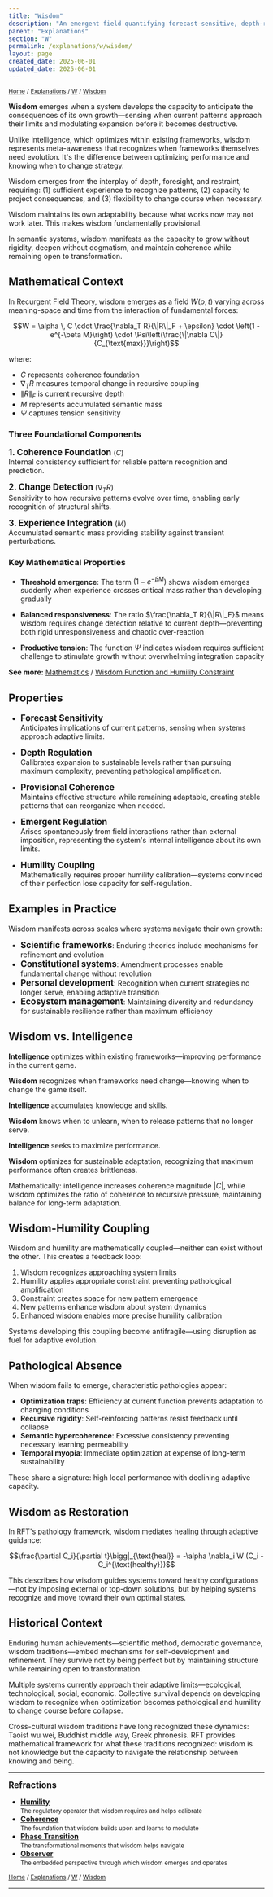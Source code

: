 ```yaml
---
title: "Wisdom"
description: "An emergent field quantifying forecast-sensitive, depth-regulated coherence that prevents pathological recursion"
parent: "Explanations"
section: "W"
permalink: /explanations/w/wisdom/
layout: page
created_date: 2025-06-01
updated_date: 2025-06-01
---
```


<small>[Home](/) / [Explanations](/explanations/) / [W](/explanations/w/) / <u>Wisdom</u></small>

**Wisdom** emerges when a system develops the capacity to anticipate the consequences of its own growth—sensing when current patterns approach their limits and modulating expansion before it becomes destructive.

Unlike intelligence, which optimizes within existing frameworks, wisdom represents meta-awareness that recognizes when frameworks themselves need evolution. It's the difference between optimizing performance and knowing when to change strategy.

Wisdom emerges from the interplay of depth, foresight, and restraint, requiring: (1) sufficient experience to recognize patterns, (2) capacity to project consequences, and (3) flexibility to change course when necessary.

Wisdom maintains its own adaptability because what works now may not work later. This makes wisdom fundamentally provisional.

In semantic systems, wisdom manifests as the capacity to grow without rigidity, deepen without dogmatism, and maintain coherence while remaining open to transformation.

## Mathematical Context

In Recurgent Field Theory, wisdom emerges as a field $W(p,t)$ varying across meaning-space and time from the interaction of fundamental forces:

$$W = \alpha \, C \cdot \frac{\nabla_T R}{\|R\|_F + \epsilon} \cdot \left(1 - e^{-\beta M}\right) \cdot \Psi\left(\frac{\|\nabla C\|}{C_{\text{max}}}\right)$$

where:
- $C$ represents coherence foundation
- $\nabla_T R$ measures temporal change in recursive coupling  
- $\|R\|_F$ is current recursive depth
- $M$ represents accumulated semantic mass
- $\Psi$ captures tension sensitivity

### Three Foundational Components

**<big>1. Coherence Foundation</big>** ($C$)  
Internal consistency sufficient for reliable pattern recognition and prediction.

**<big>2. Change Detection</big>** ($\nabla_T R$)  
Sensitivity to how recursive patterns evolve over time, enabling early recognition of structural shifts.

**<big>3. Experience Integration</big>** ($M$)  
Accumulated semantic mass providing stability against transient perturbations.

### Key Mathematical Properties

- **Threshold emergence**: The term $(1 - e^{-\beta M})$ shows wisdom emerges suddenly when experience crosses critical mass rather than developing gradually

- **Balanced responsiveness**: The ratio $\frac{\nabla_T R}{\|R\|_F}$ means wisdom requires change detection relative to current depth—preventing both rigid unresponsiveness and chaotic over-reaction

- **Productive tension**: The function $\Psi$ indicates wisdom requires sufficient challenge to stimulate growth without overwhelming integration capacity

**See more:** [Mathematics](/math/) / [Wisdom Function and Humility Constraint](/math/08-wisdom-function/)

## Properties

- **<big>Forecast Sensitivity</big>**  
Anticipates implications of current patterns, sensing when systems approach adaptive limits.

- **<big>Depth Regulation</big>**  
Calibrates expansion to sustainable levels rather than pursuing maximum complexity, preventing pathological amplification.

- **<big>Provisional Coherence</big>**  
Maintains effective structure while remaining adaptable, creating stable patterns that can reorganize when needed.

- **<big>Emergent Regulation</big>**  
Arises spontaneously from field interactions rather than external imposition, representing the system's internal intelligence about its own limits.

- **<big>Humility Coupling</big>**  
Mathematically requires proper humility calibration—systems convinced of their perfection lose capacity for self-regulation.

## Examples in Practice

Wisdom manifests across scales where systems navigate their own growth:

- **<big>Scientific frameworks</big>**: Enduring theories include mechanisms for refinement and evolution
- **<big>Constitutional systems</big>**: Amendment processes enable fundamental change without revolution  
- **<big>Personal development</big>**: Recognition when current strategies no longer serve, enabling adaptive transition
- **<big>Ecosystem management</big>**: Maintaining diversity and redundancy for sustainable resilience rather than maximum efficiency

## Wisdom vs. Intelligence

**Intelligence** optimizes within existing frameworks—improving performance in the current game.

**Wisdom** recognizes when frameworks need change—knowing when to change the game itself.

**Intelligence** accumulates knowledge and skills.

**Wisdom** knows when to unlearn, when to release patterns that no longer serve.

**Intelligence** seeks to maximize performance.

**Wisdom** optimizes for sustainable adaptation, recognizing that maximum performance often creates brittleness.

Mathematically: intelligence increases coherence magnitude $|C|$, while wisdom optimizes the ratio of coherence to recursive pressure, maintaining balance for long-term adaptation.

## Wisdom-Humility Coupling

Wisdom and humility are mathematically coupled—neither can exist without the other. This creates a feedback loop:

1. Wisdom recognizes approaching system limits
2. Humility applies appropriate constraint preventing pathological amplification  
3. Constraint creates space for new pattern emergence
4. New patterns enhance wisdom about system dynamics
5. Enhanced wisdom enables more precise humility calibration

Systems developing this coupling become antifragile—using disruption as fuel for adaptive evolution.

## Pathological Absence

When wisdom fails to emerge, characteristic pathologies appear:

- **Optimization traps**: Efficiency at current function prevents adaptation to changing conditions
- **Recursive rigidity**: Self-reinforcing patterns resist feedback until collapse
- **Semantic hypercoherence**: Excessive consistency preventing necessary learning permeability  
- **Temporal myopia**: Immediate optimization at expense of long-term sustainability

These share a signature: high local performance with declining adaptive capacity.

## Wisdom as Restoration

In RFT's pathology framework, wisdom mediates healing through adaptive guidance:

$$\frac{\partial C_i}{\partial t}\bigg|_{\text{heal}} = -\alpha \nabla_i W (C_i - C_i^{\text{healthy}})$$

This describes how wisdom guides systems toward healthy configurations—not by imposing external or top-down solutions, but by helping systems recognize and move toward their own optimal states.

## Historical Context

Enduring human achievements—scientific method, democratic governance, wisdom traditions—embed mechanisms for self-development and refinement. They survive not by being perfect but by maintaining structure while remaining open to transformation.

Multiple systems currently approach their adaptive limits—ecological, technological, social, economic. Collective survival depends on developing wisdom to recognize when optimization becomes pathological and humility to change course before collapse.

Cross-cultural wisdom traditions have long recognized these dynamics: Taoist wu wei, Buddhist middle way, Greek phronesis. RFT provides mathematical framework for what these traditions recognized: wisdom is not knowledge but the capacity to navigate the relationship between knowing and being.

---

**<big>Refractions</big>**

- **[Humility](/explanations/h/humility/)**  
  <small>The regulatory operator that wisdom requires and helps calibrate</small>
- **[Coherence](/explanations/c/coherence/)**  
  <small>The foundation that wisdom builds upon and learns to modulate</small>
- **[Phase Transition](/explanations/p/phase-transition/)**  
  <small>The transformational moments that wisdom helps navigate</small>
- **[Observer](/explanations/o/observer/)**  
  <small>The embedded perspective through which wisdom emerges and operates</small>

<small>[Home](/) / [Explanations](/explanations/) / [W](/explanations/w/) / <u>Wisdom</u></small>

---
